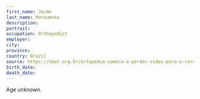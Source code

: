 ```yaml
---
first_name: Jaime
last_name: Matsumoto
description: 
portrait: 
occupation: Orthopedist
employer: 
city: 
province: 
country: Brazil
source: https://sbot.org.br/ortopedia-comeca-a-perder-vidas-para-o-coronavirus/
birth_date: 
death_date: 
---
```


Age unknown.